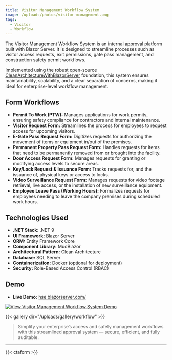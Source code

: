 ```yaml
---
title: Visitor Management Workflow System
image: /uploads/photos/visitor-management.png
tags:
  - Visitor
  - Workflow
---
```


The Visitor Management Workflow System is an internal approval platform built with Blazor Server. It is designed to streamline processes such as visitor access requests, exit permissions, gate pass management, and construction safety permit workflows.

Implemented using the robust open-source [CleanArchitectureWithBlazorServer](https://github.com/neozhu/CleanArchitectureWithBlazorServer) foundation, this system ensures maintainability, scalability, and a clear separation of concerns, making it ideal for enterprise-level workflow management.

## Form Workflows

- **Permit To Work (PTW):** Manages applications for work permits, ensuring safety compliance for contractors and internal maintenance.
- **Visitor Request Form:** Streamlines the process for employees to request access for upcoming visitors.
- **E-Gate Pass Request Form:** Digitizes requests for authorizing the movement of items or equipment in/out of the premises.
- **Permanent Property Pass Request Form:** Handles requests for items that need to be permanently removed from or brought into the facility.
- **Door Access Request Form:** Manages requests for granting or modifying access levels to secure areas.
- **Key/Lock Request & Issuance Form:** Tracks requests for, and the issuance of, physical keys or access to locks.
- **Video Surveillance Request Form:** Manages requests for video footage retrieval, live access, or the installation of new surveillance equipment.
- **Employee Leave Pass (Working Hours):** Formalizes requests for employees needing to leave the company premises during scheduled work hours.

## Technologies Used

- **.NET Stack:** .NET 9
- **UI Framework:** Blazor Server
- **ORM:** Entity Framework Core
- **Component Library:** MudBlazor
- **Architectural Pattern:** Clean Architecture
- **Database:** SQL Server
- **Containerization:** Docker (optional for deployment)
- **Security:** Role-Based Access Control (RBAC)

## Demo 

- **Live Demo:** [hse.blazorserver.com/](https://hse.blazorserver.com/)

[![View Visitor Management Workflow System Demo](/uploads/photos/workflow/01.png)](/uploads/photos/workflow/01.png)

{{< gallery dir="/uploads/gallery/workflow" >}}

> Simplify your enterprise’s access and safety management workflows with this streamlined approval system — secure, efficient, and fully auditable.

---

{{< ctaform >}}